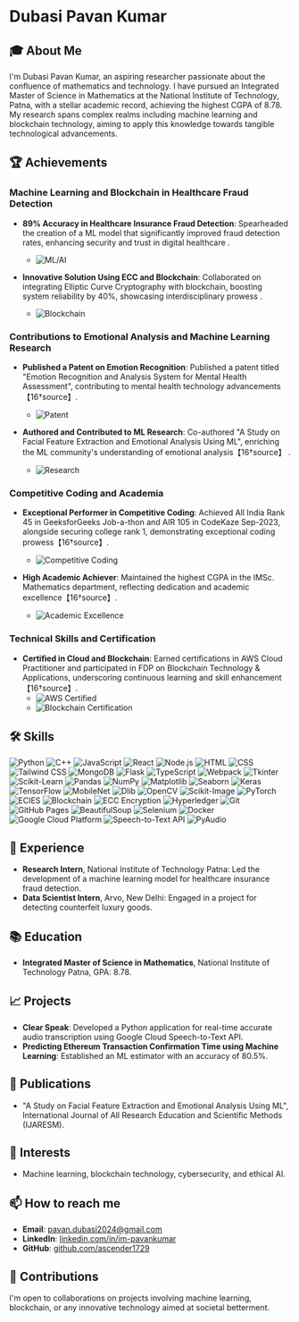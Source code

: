 # Dubasi Pavan Kumar

## 🎓 About Me
I'm Dubasi Pavan Kumar, an aspiring researcher passionate about the confluence of mathematics and technology. I have pursued an Integrated Master of Science in Mathematics at the National Institute of Technology, Patna, with a stellar academic record, achieving the highest CGPA of 8.78. My research spans complex realms including machine learning and blockchain technology, aiming to apply this knowledge towards tangible technological advancements.

## 🏆 **Achievements**

### Machine Learning and Blockchain in Healthcare Fraud Detection
- **89% Accuracy in Healthcare Insurance Fraud Detection**: Spearheaded the creation of a ML model that significantly improved fraud detection rates, enhancing security and trust in digital healthcare .
  - ![ML/AI](https://img.shields.io/badge/ML%2FAI-89%25_Accuracy-ff69b4?style=flat-square&logo=tensorflow)
  
- **Innovative Solution Using ECC and Blockchain**: Collaborated on integrating Elliptic Curve Cryptography with blockchain, boosting system reliability by 40%, showcasing interdisciplinary prowess .
  - ![Blockchain](https://img.shields.io/badge/Blockchain-ECC_Enhancement-blue?style=flat-square&logo=blockchain.com)

### Contributions to Emotional Analysis and Machine Learning Research
- **Published a Patent on Emotion Recognition**: Published a patent titled "Emotion Recognition and Analysis System for Mental Health Assessment", contributing to mental health technology advancements【16†source】.
  - ![Patent](https://img.shields.io/badge/Patent-Emotion_Recognition_System-yellow?style=flat-square&logo=Google-Scholar)

- **Authored and Contributed to ML Research**: Co-authored "A Study on Facial Feature Extraction and Emotional Analysis Using ML", enriching the ML community's understanding of emotional analysis【16†source】 .
  - ![Research](https://img.shields.io/badge/Research-Published_Work-orange?style=flat-square&logo=ResearchGate)

### Competitive Coding and Academia
- **Exceptional Performer in Competitive Coding**: Achieved All India Rank 45 in GeeksforGeeks Job-a-thon and AIR 105 in CodeKaze Sep-2023, alongside securing college rank 1, demonstrating exceptional coding prowess【16†source】.
  - ![Competitive Coding](https://img.shields.io/badge/Competitive_Coding-Top_Ranks-9cf?style=flat-square&logo=codesandbox)

- **High Academic Achiever**: Maintained the highest CGPA in the IMSc. Mathematics department, reflecting dedication and academic excellence【16†source】.
  - ![Academic Excellence](https://img.shields.io/badge/Academic_Excellence-Highest_CGPA-green?style=flat-square&logo=Academia)

### Technical Skills and Certification
- **Certified in Cloud and Blockchain**: Earned certifications in AWS Cloud Practitioner and participated in FDP on Blockchain Technology & Applications, underscoring continuous learning and skill enhancement【16†source】.
  - ![AWS Certified](https://img.shields.io/badge/AWS-Certified_Cloud_Practitioner-orange?style=flat-square&logo=amazonaws)
  - ![Blockchain Certification](https://img.shields.io/badge/Blockchain-Certification-9cf?style=flat-square&logo=blockchain.com)

## 🛠 Skills

![Python](https://img.shields.io/badge/-Python-3776AB?style=for-the-badge&logo=python&logoColor=white)
![C++](https://img.shields.io/badge/-C++-00599C?style=for-the-badge&logo=cplusplus&logoColor=white)
![JavaScript](https://img.shields.io/badge/-JavaScript-F7DF1E?style=for-the-badge&logo=javascript&logoColor=black)
![React](https://img.shields.io/badge/-React-61DAFB?style=for-the-badge&logo=react&logoColor=white)
![Node.js](https://img.shields.io/badge/-Node.js-339933?style=for-the-badge&logo=nodedotjs&logoColor=white)
![HTML](https://img.shields.io/badge/-HTML-E34F26?style=for-the-badge&logo=html5&logoColor=white)
![CSS](https://img.shields.io/badge/-CSS-1572B6?style=for-the-badge&logo=css3&logoColor=white)
![Tailwind CSS](https://img.shields.io/badge/-Tailwind_CSS-38B2AC?style=for-the-badge&logo=tailwind-css&logoColor=white)
![MongoDB](https://img.shields.io/badge/-MongoDB-47A248?style=for-the-badge&logo=mongodb&logoColor=white)
![Flask](https://img.shields.io/badge/-Flask-000000?style=for-the-badge&logo=flask&logoColor=white)
![TypeScript](https://img.shields.io/badge/-TypeScript-3178C6?style=for-the-badge&logo=typescript&logoColor=white)
![Webpack](https://img.shields.io/badge/-Webpack-8DD6F9?style=for-the-badge&logo=webpack&logoColor=black)
![Tkinter](https://img.shields.io/badge/-Tkinter-3776AB?style=for-the-badge&logo=python&logoColor=white)
![Scikit-Learn](https://img.shields.io/badge/-Scikit_Learn-F7931E?style=for-the-badge&logo=scikit-learn&logoColor=white)
![Pandas](https://img.shields.io/badge/-Pandas-150458?style=for-the-badge&logo=pandas&logoColor=white)
![NumPy](https://img.shields.io/badge/-NumPy-013243?style=for-the-badge&logo=numpy&logoColor=white)
![Matplotlib](https://img.shields.io/badge/-Matplotlib-FFFFFF?style=for-the-badge&logo=python&logoColor=black)
![Seaborn](https://img.shields.io/badge/-Seaborn-3776AB?style=for-the-badge&logo=python&logoColor=white)
![Keras](https://img.shields.io/badge/-Keras-D00000?style=for-the-badge&logo=keras&logoColor=white)
![TensorFlow](https://img.shields.io/badge/-TensorFlow-FF6F00?style=for-the-badge&logo=tensorflow&logoColor=white)
![MobileNet](https://img.shields.io/badge/-MobileNet-000000?style=for-the-badge&logo=TensorFlow&logoColor=white)
![Dlib](https://img.shields.io/badge/-Dlib-000000?style=for-the-badge&logo=dlib&logoColor=white)
![OpenCV](https://img.shields.io/badge/-OpenCV-5C3EE8?style=for-the-badge&logo=opencv&logoColor=white)
![Scikit-Image](https://img.shields.io/badge/-Scikit_Image-F7931E?style=for-the-badge&logo=scikit-learn&logoColor=white)
![PyTorch](https://img.shields.io/badge/-PyTorch-EE4C2C?style=for-the-badge&logo=pytorch&logoColor=white)
![ECIES](https://img.shields.io/badge/-ECIES-4A4A55?style=for-the-badge)
![Blockchain](https://img.shields.io/badge/-Blockchain-121D33?style=for-the-badge&logo=blockchain.com&logoColor=white)
![ECC Encryption](https://img.shields.io/badge/-ECC_Encryption-3C3C3D?style=for-the-badge)
![Hyperledger](https://img.shields.io/badge/-Hyperledger-2F3134?style=for-the-badge&logo=hyperledger&logoColor=white)
![Git](https://img.shields.io/badge/-Git-F05032?style=for-the-badge&logo=git&logoColor=white)
![GitHub Pages](https://img.shields.io/badge/-GitHub_Pages-222222?style=for-the-badge&logo=github&logoColor=white)
![BeautifulSoup](https://img.shields.io/badge/-BeautifulSoup-3766AB?style=for-the-badge&logo=python&logoColor=white)
![Selenium](https://img.shields.io/badge/-Selenium-43B02A?style=for-the-badge&logo=selenium&logoColor=white)
![Docker](https://img.shields.io/badge/-Docker-2496ED?style=for-the-badge&logo=docker&logoColor=white)
![Google Cloud Platform](https://img.shields.io/badge/-Google_Cloud_Platform-4285F4?style=for-the-badge&logo=google-cloud&logoColor=white)
![Speech-to-Text API](https://img.shields.io/badge/-Speech_to_Text_API-4285F4?style=for-the-badge&logo=google-cloud&logoColor=white)
![PyAudio](https://img.shields.io/badge/-PyAudio-3776AB?style=for-the-badge&logo=python&logoColor=white)



## 💼 Experience
- **Research Intern**, National Institute of Technology Patna: Led the development of a machine learning model for healthcare insurance fraud detection.
- **Data Scientist Intern**, Arvo, New Delhi: Engaged in a project for detecting counterfeit luxury goods.

## 📚 Education
- **Integrated Master of Science in Mathematics**, National Institute of Technology Patna, GPA: 8.78.

## 📈 Projects
- **Clear Speak**: Developed a Python application for real-time accurate audio transcription using Google Cloud Speech-to-Text API.
- **Predicting Ethereum Transaction Confirmation Time using Machine Learning**: Established an ML estimator with an accuracy of 80.5%.

## 📃 Publications
- "A Study on Facial Feature Extraction and Emotional Analysis Using ML", International Journal of All Research Education and Scientific Methods (IJARESM).

## 🌱 Interests
- Machine learning, blockchain technology, cybersecurity, and ethical AI.

## 📫 How to reach me
- **Email**: pavan.dubasi2024@gmail.com
- **LinkedIn**: [linkedin.com/in/im-pavankumar](https://linkedin.com/in/im-pavankumar)
- **GitHub**: [github.com/ascender1729](https://github.com/ascender1729)

## 🤝 Contributions
I'm open to collaborations on projects involving machine learning, blockchain, or any innovative technology aimed at societal betterment.
